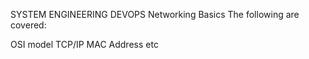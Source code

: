 SYSTEM ENGINEERING DEVOPS
Networking Basics
The following are covered:

OSI model
TCP/IP
MAC Address
etc
